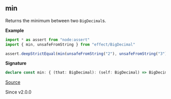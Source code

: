 ## min

Returns the minimum between two `BigDecimal`s.

**Example**

```ts
import * as assert from "node:assert"
import { min, unsafeFromString } from "effect/BigDecimal"

assert.deepStrictEqual(min(unsafeFromString("2"), unsafeFromString("3")), unsafeFromString("2"))
```

**Signature**

```ts
declare const min: { (that: BigDecimal): (self: BigDecimal) => BigDecimal; (self: BigDecimal, that: BigDecimal): BigDecimal; }
```

[Source](https://github.com/Effect-TS/effect/tree/main/packages/effect/src/BigDecimal.ts#L630)

Since v2.0.0